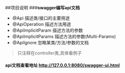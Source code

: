 ##项目说明
 ###**swagger编写api文档**
  - @Api 描述类/接口的主要用途
  - @ApiOperation 描述方法用途
  - @ApiImplicitParam 描述方法的参数
  - @ApiImplicitParams 描述方法的参数(Multi-Params)
  - @ApiIgnore 忽略某类/方法/参数的文档

>只注释在controller类,具体看例子
 #### api文档查看地址   <http://127.0.0.1:8080/swagger-ui.html>
 


